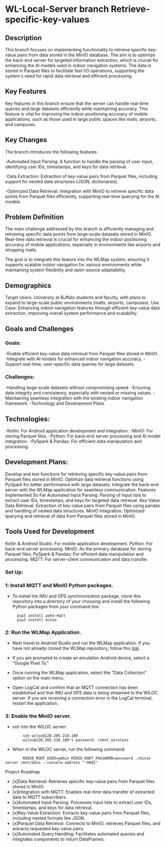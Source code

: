 # WL-Local-Server branch Retrieve-specific-key-values

## Description

This branch focuses on implementing functionality to retrieve specific key-value pairs from data stored in the MinIO database. The aim is to optimize the back-end server for targeted information extraction, which is crucial for enhancing the AI models used in indoor navigation systems. The data is stored in Parquet files to facilitate fast I/O operations, supporting the system's need for rapid data retrieval and efficient processing.

## Key Features
Key features in this branch ensure that the server can handle real-time queries and large datasets efficiently while maintaining accuracy. This feature is vital for improving the indoor positioning accuracy of mobile applications, such as those used in large public spaces like malls, airports, and campuses.

## Key Changes

The branch introduces the following features:

   -Automated Input Parsing: A function to handle the parsing of user input, identifying user IDs, timestamps, and keys for data retrieval.

   -Data Extraction: Extraction of key-value pairs from Parquet files, including support for nested data structures (JSON, dictionaries).

   -Optimized Data Retrieval: Integration with MinIO to retrieve specific data points from Parquet files efficiently, supporting real-time querying for the AI models.


## Problem Definition

The main challenge addressed by this branch is efficiently managing and retrieving specific data points from large-scale datasets stored in MinIO. Real-time data retrieval is crucial for enhancing the indoor positioning accuracy of mobile applications, especially in environments like airports and shopping malls.

The goal is to integrate this feature into the WLMap system, ensuring it supports scalable indoor navigation for various environments while maintaining system flexibility and open-source adaptability.

## Demographics

Target Users: University at Buffalo students and faculty, with plans to expand to large-scale public environments (malls, airports, campuses).
Use Case: Enhancing indoor navigation features through efficient key-value data extraction, improving overall system performance and scalability.

## Goals and Challenges

### Goals:
  -Enable efficient key-value data retrieval from Parquet files stored in MinIO.
  -Integrate with AI models for enhanced indoor navigation accuracy.
  -Support real-time, user-specific data queries for large datasets.
### Challenges:
  -Handling large-scale datasets without compromising speed.
  -Ensuring data integrity and consistency, especially with nested or missing values.
  -Maintaining seamless integration with the existing indoor navigation framework.
  -Technology and Development Plans

## Technologies:

  -Kotlin: For Android application development and integration.
  -MinIO: For storing Parquet files.
  -Python: For back-end server processing and AI model integration.
  -PySpark & Pandas: For efficient data manipulation and processing.

## Development Plans:

Develop and test functions for retrieving specific key-value pairs from Parquet files stored in MinIO.
Optimize data retrieval functions using PySpark for better performance with large datasets.
Integrate the back-end server with the WLMap application for seamless communication.
Features Implemented So Far
Automated Input Parsing: Parsing of input lists to extract user IDs, timestamps, and keys for targeted data retrieval.
Key-Value Data Retrieval: Extraction of key-value pairs from Parquet files using pandas and handling of nested data structures.
MinIO Integration: Optimized querying and retrieval of data from Parquet files stored in MinIO.

## Tools Used for Development
Kotlin & Android Studio: For mobile application development.
Python: For back-end server processing.
MinIO: As the primary database for storing Parquet files.
PySpark & Pandas: For efficient data manipulation and processing.
MQTT: For server-client communication and data transfer.

### Set Up:

### 1: Install MQTT and MinIO Python packages.

- To install the IMU and GPS synchronization package, clone this repository into a directory of your choosing and install the following Python packages from your command line:

        pip3 install paho-mqtt
        pip3 install minio

### 2: Run the WLMap Application.

- Next travel to Android Studio and run the WLMap application. If you have not already cloned the WLMap repository, follow this [link](https://github.com/WS-UB/WLMap).

- If you are prompted to create an emulation Android device, select a "Google Pixel 7a."

- Once running the WLMap application, select the "Data Collection" option on the main menu.

- Open LogCat and confirm that an MQTT connection has been established and that IMU and GPS data is being streamed to the WILOC server. If you are receiving a connection error in the LogCat terminal, restart the application.

### 3: Enable the MinIO server.

- ssh into the WILOC server:

```
        ssh wiloc@128.205.218.189
        wiloc@128.205.218.189's password: robot_wireless
```

- When in the WILOC server, run the following command:

```
        MINIO_ROOT_USER=admin MINIO_ROOT_PASSWORD=password ./minio server /mnt/data --console-address ":9001"
```

Project Roadmap
- [x]Data Retrieval: Retrieves specific key-value pairs from Parquet files stored in MinIO.
- [x]Integration with MQTT: Enables real-time data transfer of extracted data to MQTT subscribers.
- [x]Automated Input Parsing: Processes input lists to extract user IDs, timestamps, and keys for data retrieval.
- [x]Key-Value Extraction: Extracts key-value pairs from Parquet files, including nested formats like JSON.
- [x]Parquet Data Retrieval: Connects to MinIO, retrieves Parquet files, and extracts requested key-value pairs.
- [x]Automated Query Handling: Facilitates automated queries and integrates components to return DataFrames.

